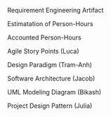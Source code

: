 Requirement Engineering Artifact

Estimatation of Person-Hours 

Accounted Person-Hours 

Agile Story Points (Luca)

Design Paradigm (Tram-Anh)

Software Architecture (Jacob)

UML Modeling Diagram (Bikash)

Project Design Pattern (Julia)
